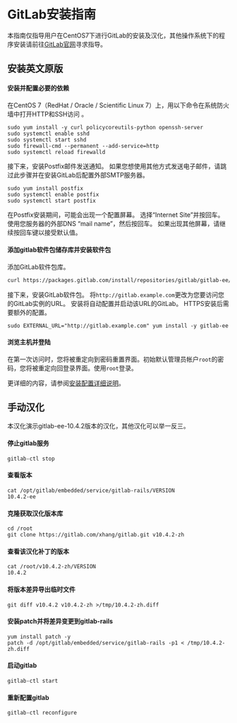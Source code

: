 # GitLab安装指南

本指南仅指导用户在CentOS7下进行GitLab的安装及汉化，其他操作系统下的程序安装请前往[GitLab官网](https://about.gitlab.com/installation/)寻求指导。

## 安装英文原版

#### 安装并配置必要的依赖

在CentOS 7（RedHat / Oracle / Scientific Linux 7）上，用以下命令在系统防火墙中打开HTTP和SSH访问	。

```shell
sudo yum install -y curl policycoreutils-python openssh-server
sudo systemctl enable sshd
sudo systemctl start sshd
sudo firewall-cmd --permanent --add-service=http
sudo systemctl reload firewalld
```

接下来，安装Postfix邮件发送通知。 如果您想使用其他方式发送电子邮件，请跳过此步骤并在安装GitLab后配置外部SMTP服务器。

```shell
sudo yum install postfix
sudo systemctl enable postfix
sudo systemctl start postfix
```

在Postfix安装期间，可能会出现一个配置屏幕。 选择“Internet Site”并按回车。 使用您服务器的外部DNS “mail name”，然后按回车。 如果出现其他屏幕，请继续按回车键以接受默认值。

#### 添加gitlab软件包储存库并安装软件包

添加GitLab软件包库。

```bash
curl https://packages.gitlab.com/install/repositories/gitlab/gitlab-ee/script.rpm.sh | sudo bash
```

接下来，安装GitLab软件包。 将`http://gitlab.example.com`更改为您要访问您的GitLab实例的URL。 安装将自动配置并启动该URL的GitLab。 HTTPS安装后需要额外的配置。

```shell
sudo EXTERNAL_URL="http://gitlab.example.com" yum install -y gitlab-ee
```
#### 浏览主机并登陆

在第一次访问时，您将被重定向到密码重置界面。初始默认管理员帐户`root`的密码，您将被重定向回登录界面。使用`root`登录。

更详细的内容，请参阅[安装配置详细说明](https://docs.gitlab.com/omnibus/README.html#installation-and-configuration-using-omnibus-package)。

## 手动汉化

本汉化演示gitlab-ee-10.4.2版本的汉化，其他汉化可以举一反三。

#### 停止gitlab服务

```shell
gitlab-ctl stop
```
#### 查看版本

```shell
cat /opt/gitlab/embedded/service/gitlab-rails/VERSION
10.4.2-ee
```


#### 克隆获取汉化版本库

```shell
cd /root
git clone https://gitlab.com/xhang/gitlab.git v10.4.2-zh
```

#### 查看该汉化补丁的版本

```shell
cat /root/v10.4.2-zh/VERSION
10.4.2
```

#### 将版本差异导出临时文件

```shell
git diff v10.4.2 v10.4.2-zh >/tmp/10.4.2-zh.diff
```

#### 安装patch并将差异变更到gitlab-rails

```shell
yum install patch -y
patch -d /opt/gitlab/embedded/service/gitlab-rails -p1 < /tmp/10.4.2-zh.diff
```

#### 启动gitlab

```shell
gitlab-ctl start
```

#### 重新配置gitlab

```shell
gitlab-ctl reconfigure
```